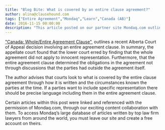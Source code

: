 ```yaml
---
title: "Blog Bite: What is covered by an entire clause agreement?"
author: alina@clausehound.com
tags: ["Entire Agreement","Mondaq","Learn","Canada (AB)"]
date: 2016-11-15 00:00:00
description: "This article posted on our partner site Mondaq.com outlines a recent Alberta Court of Appeal decision involving an entire agreement clause."
---
```


["Canada: Whole/Entire Agreement Clause"](http://www.mondaq.com/canada/x/544518/Contract+Law/WholeEntire+Agreement+Clause), outlines a recent Alberta Court of Appeal decision involving an entire agreement clause. In summary, the appellate court found that the lower court erred by finding that the whole agreement did not apply to innocent representation. Furthermore, that the entire agreement clause determined the obligations in the agreement not through discussions that the parties had outside the agreement itself. 

The author advises that courts look to what is covered by the entire clause agreement through how it is written and the circumstances known the parties at the time. If a parties want to include specific representation there should be precise language including them in the entire agreement clause.

Certain articles within this post were linked and referenced with the permission of Mondaq.com, through our exciting content collaboration with them.  To access Mondaq’s large database of articles written by top law firm lawyers from around the world, you must leave our site and create a free account on theirs.
